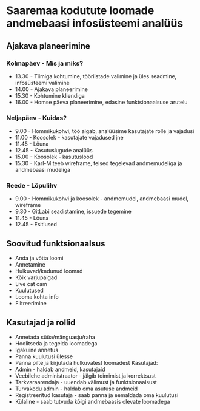 # Saaremaa kodutute loomade andmebaasi infosüsteemi analüüs

## Ajakava planeerimine

### Kolmapäev - Mis ja miks?

- 13.30 - Tiimiga kohtumine, tööriistade valimine ja üles seadmine, infosüsteemi valimine
- 14.00 - Ajakava planeerimine
- 15.30 - Kohtumine kliendiga
- 16.00 - Homse päeva planeerimine, edasine funktsionaalsuse arutelu

### Neljapäev - Kuidas?

- 9.00 - Hommikukohvi, töö algab, analüüsime kasutajate rolle ja vajadusi
- 11.00 - Koosolek - kasutajate vajadused jne
- 11.45 - Lõuna
- 12.45 - Kasutuslugude analüüs
- 15.00 - Koosolek - kasutuslood
- 15.30 - Karl-M teeb wireframe, teised tegelevad andmemudeliga ja andmebaasi mudeliga

### Reede - Lõpulihv

- 9.00 - Hommikukohvi ja koosolek - andmemudel, andmebaasi mudel, wireframe
- 9.30 - GitLabi seadistamine, issuede tegemine
- 11.45 - Lõuna
- 12.45 - Esitlused

## Soovitud funktsionaalsus

- Anda ja võtta loomi
- Annetamine
- Hulkuvad/kadunud loomad
- Kõik varjupaigad
- Live cat cam
- Kuulutused
- Looma kohta info
- Filtreerimine

## Kasutajad ja rollid

- Annetada süüa/mänguasju/raha
- Hoolitseda ja tegelda loomadega
- Igakuine annetus
- Panna kuulutusi ülesse
- Panna pilte ja kirjutada hulkuvatest loomadest
Kasutajad:
- Admin - haldab andmeid, kasutajaid
- Veebilehe administraator - jälgib toimimist ja korrektsust
- Tarkvaraarendaja - uuendab välimust  ja funktsionaalsust
- Turvakodu admin - haldab oma asutuse andmeid
- Registreeritud kasutaja - saab panna ja eemaldada oma kuulutusi
- Külaline - saab tutvuda kõigi andmebaasis olevate loomadega

